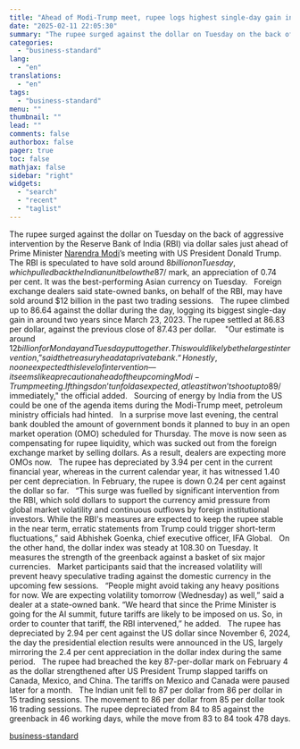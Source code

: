```yaml
---
title: "Ahead of Modi-Trump meet, rupee logs highest single-day gain in 2 years"
date: "2025-02-11 22:05:30"
summary: "The rupee surged against the dollar on Tuesday on the back of aggressive intervention by the Reserve Bank of India (RBI) via dollar sales just ahead of Prime Minister Narendra Modi’s meeting with US President Donald Trump. The RBI is speculated to have sold around $8 billion on Tuesday, which..."
categories:
  - "business-standard"
lang:
  - "en"
translations:
  - "en"
tags:
  - "business-standard"
menu: ""
thumbnail: ""
lead: ""
comments: false
authorbox: false
pager: true
toc: false
mathjax: false
sidebar: "right"
widgets:
  - "search"
  - "recent"
  - "taglist"
---
```


The rupee surged against the dollar on Tuesday on the back of aggressive intervention by the Reserve Bank of India (RBI) via dollar sales just ahead of Prime Minister [Narendra Modi](https://www.business-standard.com/about/who-is-narendra-modi)’s meeting with US President Donald Trump.
 
The RBI is speculated to have sold around $8 billion on Tuesday, which pulled back the Indian unit below the 87/$ mark, an appreciation of 0.74 per cent. It was the best-performing Asian currency on Tuesday.
 
Foreign exchange dealers said state-owned banks, on behalf of the RBI, may have sold around $12 billion in the past two trading sessions.
 
The rupee climbed up to 86.64 against the dollar during the day, logging its biggest single-day gain in around two years since March 23, 2023. The rupee settled at 86.83 per dollar, against the previous close of 87.43 per dollar. 
 
"Our estimate is around $12 billion for Monday and Tuesday put together. This would likely be the largest intervention,” said the treasury head at a private bank.
 
“Honestly, no one expected this level of intervention—it seems like a precaution ahead of the upcoming Modi-Trump meeting. If things don’t unfold as expected, at least it won’t shoot up to 89/$ immediately," the official added.
 
Sourcing of energy by India from the US could be one of the agenda items during the Modi-Trump meet, petroleum ministry officials had hinted.
 
In a surprise move last evening, the central bank doubled the amount of government bonds it planned to buy in an open market operation (OMO) scheduled for Thursday. The move is now seen as compensating for rupee liquidity, which was sucked out from the foreign exchange market by selling dollars. As a result, dealers are expecting more OMOs now.
 
The rupee has depreciated by 3.94 per cent in the current financial year, whereas in the current calendar year, it has witnessed 1.40 per cent depreciation. In February, the rupee is down 0.24 per cent against the dollar so far.
 
“This surge was fuelled by significant intervention from the RBI, which sold dollars to support the currency amid pressure from global market volatility and continuous outflows by foreign institutional investors. While the RBI's measures are expected to keep the rupee stable in the near term, erratic statements from Trump could trigger short-term fluctuations,” said Abhishek Goenka, chief executive officer, IFA Global.
 
On the other hand, the dollar index was steady at 108.30 on Tuesday. It measures the strength of the greenback against a basket of six major currencies.
 
Market participants said that the increased volatility will prevent heavy speculative trading against the domestic currency in the upcoming few sessions.
 
“People might avoid taking any heavy positions for now. We are expecting volatility tomorrow (Wednesday) as well,” said a dealer at a state-owned bank. “We heard that since the Prime Minister is going for the AI summit, future tariffs are likely to be imposed on us. So, in order to counter that tariff, the RBI intervened,” he added.
 
The rupee has depreciated by 2.94 per cent against the US dollar since November 6, 2024, the day the presidential election results were announced in the US, largely mirroring the 2.4 per cent appreciation in the dollar index during the same period.
 
The rupee had breached the key 87-per-dollar mark on February 4 as the dollar strengthened after US President Trump slapped tariffs on Canada, Mexico, and China. The tariffs on Mexico and Canada were paused later for a month.
 
The Indian unit fell to 87 per dollar from 86 per dollar in 15 trading sessions. The movement to 86 per dollar from 85 per dollar took 16 trading sessions. The rupee depreciated from 84 to 85 against the greenback in 46 working days, while the move from 83 to 84 took 478 days.

[business-standard](https://www.business-standard.com/finance/news/ahead-of-modi-trump-meet-rupee-logs-highest-single-day-gain-in-2-years-125021101693_1.html)
